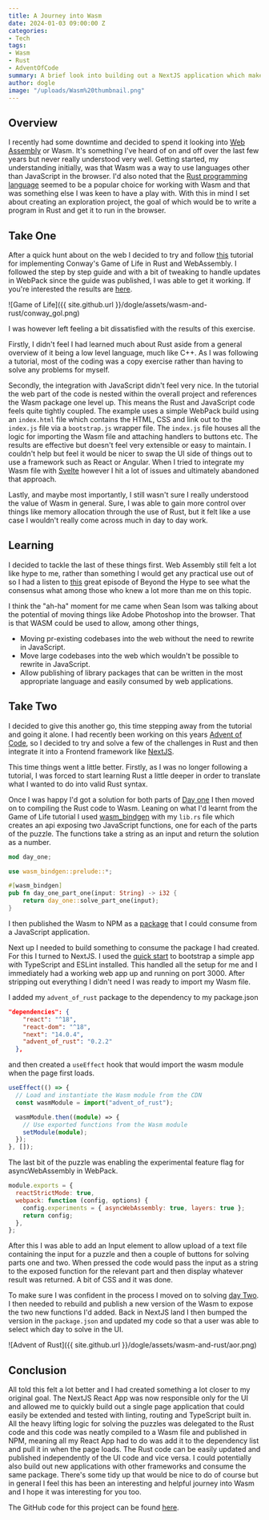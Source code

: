 ```yaml
---
title: A Journey into Wasm
date: 2024-01-03 09:00:00 Z
categories:
- Tech
tags:
- Wasm
- Rust
- AdventOfCode
summary: A brief look into building out a NextJS application which makes use WebAssembly to solve Advent Of Code puzzles in the browser.
author: dogle
image: "/uploads/Wasm%20thumbnail.png"
---
```


## Overview

I recently had some downtime and decided to spend it looking into [Web Assembly](https://webassembly.org/) or Wasm. It's something I've heard of on and off over the last few years but never really understood very well. Getting started, my understanding initially, was that Wasm was a way to use languages other than JavaScript in the browser. I'd also noted that the [Rust programming language](https://www.rust-lang.org/) seemed to be a popular choice for working with Wasm and that was something else I was keen to have a play with. With this in mind I set about creating an exploration project, the goal of which would be to write a program in Rust and get it to run in the browser.

## Take One

After a quick hunt about on the web I decided to try and follow [this](https://rustwasm.github.io/docs/book/game-of-life/introduction.html) tutorial for implementing Conway's Game of Life in Rust and WebAssembly. I followed the step by step guide and with a bit of tweaking to handle updates in WebPack since the guide was published, I was able to get it working. If you're interested the results are [here](https://github.com/dogle-scottlogic/RustTutorial/tree/main/wasm-game-of-life).

![Game of Life]({{ site.github.url }}/dogle/assets/wasm-and-rust/conway_gol.png)

I was however left feeling a bit dissatisfied with the results of this exercise.

Firstly, I didn't feel I had learned much about Rust aside from a general overview of it being a low level language, much like C++. As I was following a tutorial, most of the coding was a copy exercise rather than having to solve any problems for myself.

Secondly, the integration with JavaScript didn't feel very nice. In the tutorial the web part of the code is nested within the overall project and references the Wasm package one level up. This means the Rust and JavaScript code feels quite tightly coupled. The example uses a simple WebPack build using an `index.html` file which contains the HTML, CSS and link out to the `index.js` file via a `bootstrap.js` wrapper file. The `index.js` file houses all the logic for importing the Wasm file and attaching handlers to buttons etc. The results are effective but doesn't feel very extensible or easy to maintain. I couldn't help but feel it would be nicer to swap the UI side of things out to use a framework such as React or Angular. When I tried to integrate my Wasm file with [Svelte](https://svelte.dev/) however I hit a lot of issues and ultimately abandoned that approach.

Lastly, and maybe most importantly, I still wasn't sure I really understood the value of Wasm in general. Sure, I was able to gain more control over things like memory allocation through the use of Rust, but it felt like a use case I wouldn't really come across much in day to day work.

## Learning

I decided to tackle the last of these things first. Web Assembly still felt a lot like hype to me, rather than something I would get any practical use out of so I had a listen to [this](https://blog.scottlogic.com/2023/08/04/beyond-the-hype-webassembly.html) great episode of Beyond the Hype to see what the consensus what among those who knew a lot more than me on this topic.

I think the "ah-ha" moment for me came when Sean Isom was talking about the potential of moving things like Adobe Photoshop into the browser. That is that WASM could be used to allow, among other things,

- Moving pr-existing codebases into the web without the need to rewrite in JavaScript.
- Move large codebases into the web which wouldn't be possible to rewrite in JavaScript.
- Allow publishing of library packages that can be written in the most appropriate language and easily consumed by web applications.

## Take Two

I decided to give this another go, this time stepping away from the tutorial and going it alone. I had recently been working on this years [Advent of Code](https://adventofcode.com/), so I decided to try and solve a few of the challenges in Rust and then integrate it into a Frontend framework like [NextJS](https://nextjs.org/).

This time things went a little better. Firstly, as I was no longer following a tutorial, I was forced to start learning Rust a little deeper in order to translate what I wanted to do into valid Rust syntax.

Once I was happy I'd got a solution for both parts of [Day one](https://adventofcode.com/2016/day/1) I then moved on to compiling the Rust code to Wasm. Leaning on what I'd learnt from the Game of Life tutorial I used [wasm_bindgen](https://github.com/rustwasm/wasm-bindgen) with my `lib.rs` file which creates an api exposing two JavaScript functions, one for each of the parts of the puzzle. The functions take a string as an input and return the solution as a number.

~~~rust
mod day_one;

use wasm_bindgen::prelude::*;

#[wasm_bindgen]
pub fn day_one_part_one(input: String) -> i32 {
    return day_one::solve_part_one(input);
}
~~~

I then published the Wasm to NPM as a [package](https://www.npmjs.com/package/advent_of_rust) that I could consume from a JavaScript application.

Next up I needed to build something to consume the package I had created. For this I turned to NextJS. I used the [quick start](https://nextjs.org/docs/getting-started/installation) to bootstrap a simple app with TypeScript and ESLint installed. This handled all the setup for me and I immediately had a working web app up and running on port 3000. After stripping out everything I didn't need I was ready to import my Wasm file.

I added my `advent_of_rust` package to the dependency to my package.json

~~~json
"dependencies": {
    "react": "^18",
    "react-dom": "^18",
    "next": "14.0.4",
    "advent_of_rust": "0.2.2"
  },
~~~

and then created a `useEffect` hook that would import the wasm module when the page first loads.

~~~typescript
useEffect(() => {
  // Load and instantiate the Wasm module from the CDN
  const wasmModule = import("advent_of_rust");

  wasmModule.then((module) => {
    // Use exported functions from the Wasm module
    setModule(module);
  });
}, []);
~~~

The last bit of the puzzle was enabling the experimental feature flag for asyncWebAssembly in WebPack.

~~~javascript
module.exports = {
  reactStrictMode: true,
  webpack: function (config, options) {
    config.experiments = { asyncWebAssembly: true, layers: true };
    return config;
  },
};
~~~

After this I was able to add an Input element to allow upload of a text file containing the input for a puzzle and then a couple of buttons for solving parts one and two. When pressed the code would pass the input as a string to the exposed function for the relevant part and then display whatever result was returned. A bit of CSS and it was done.

To make sure I was confident in the process I moved on to solving [day Two](https://adventofcode.com/2016/day/2). I then needed to rebuild and publish a new version of the Wasm to expose the two new functions I'd added. Back in NextJS land I then bumped the version in the `package.json` and updated my code so that a user was able to select which day to solve in the UI.

![Advent of Rust]({{ site.github.url }}/dogle/assets/wasm-and-rust/aor.png)

## Conclusion

All told this felt a lot better and I had created something a lot closer to my original goal. The NextJS React App was now responsible only for the UI and allowed me to quickly build out a single page application that could easily be extended and tested with linting, routing and TypeScript built in. All the heavy lifting logic for solving the puzzles was delegated to the Rust code and this code was neatly compiled to a Wasm file and published in NPM, meaning all my React App had to do was add it to the dependency list and pull it in when the page loads. The Rust code can be easily updated and published independently of the UI code and vice versa. I could potentially also build out new applications with other frameworks and consume the same package.
There's some tidy up that would be nice to do of course but in general I feel this has been an interesting and helpful journey into Wasm and I hope it was interesting for you too.

The GitHub code for this project can be found [here](https://github.com/dogle-scottlogic/adventOfRust/tree/main).
